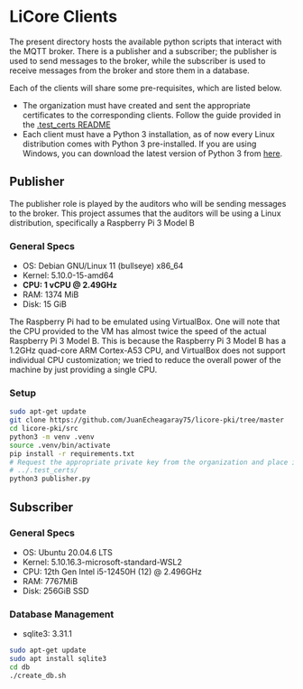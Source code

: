 # LiCore Clients

The present directory hosts the available python scripts that interact with the MQTT broker. There is a publisher and a subscriber; the publisher is used to send messages to the broker, while the subscriber is used to receive messages from the broker and store them in a database.

Each of the clients will share some pre-requisites, which are listed below.

- The organization must have created and sent the appropriate certificates to the corresponding clients. Follow the guide provided in the [.test_certs README](../.test_certs/README.md)
- Each client must have a Python 3 installation, as of now every Linux distribution comes with Python 3 pre-installed. If you are using Windows, you can download the latest version of Python 3 from [here](https://www.python.org/downloads/).

## Publisher

The publisher role is played by the auditors who will be sending messages to the broker. This project assumes that the auditors will be using a Linux distribution, specifically a Raspberry Pi 3 Model B

### General Specs

- OS: Debian GNU/Linux 11 (bullseye) x86_64
- Kernel: 5.10.0-15-amd64
- **CPU: 1 vCPU @ 2.49GHz**
- RAM: 1374 MiB
- Disk: 15 GiB

The Raspberry Pi had to be emulated using VirtualBox. One will note that the CPU provided to the VM has almost twice the speed of the actual Raspberry Pi 3 Model B. This is because the Raspberry Pi 3 Model B has a 1.2GHz quad-core ARM Cortex-A53 CPU, and VirtualBox does not support individual CPU customization; we tried to reduce the overall power of the machine by just providing a single CPU.

### Setup

```bash
sudo apt-get update
git clone https://github.com/JuanEcheagaray75/licore-pki/tree/master
cd licore-pki/src
python3 -m venv .venv
source .venv/bin/activate
pip install -r requirements.txt
# Request the appropriate private key from the organization and place it in
# ../.test_certs/
python3 publisher.py
```

## Subscriber

### General Specs

- OS: Ubuntu 20.04.6 LTS
- Kernel: 5.10.16.3-microsoft-standard-WSL2
- CPU: 12th Gen Intel i5-12450H (12) @ 2.496GHz
- RAM: 7767MiB
- Disk: 256GiB SSD

### Database Management

- sqlite3: 3.31.1

```bash
sudo apt-get update
sudo apt install sqlite3
cd db
./create_db.sh
```